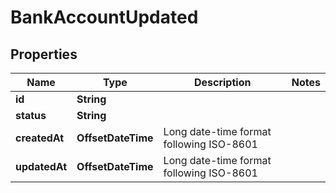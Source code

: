 

# BankAccountUpdated


## Properties

| Name | Type | Description | Notes |
|------------ | ------------- | ------------- | -------------|
|**id** | **String** |  |  |
|**status** | **String** |  |  |
|**createdAt** | **OffsetDateTime** | Long date-time format following ISO-8601 |  |
|**updatedAt** | **OffsetDateTime** | Long date-time format following ISO-8601 |  |



